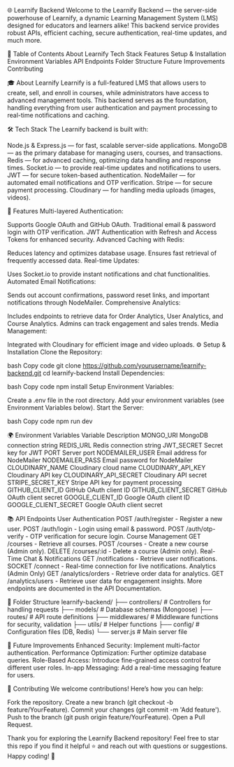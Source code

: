 🌐 Learnify Backend
Welcome to the Learnify Backend — the server-side powerhouse of Learnify, a dynamic Learning Management System (LMS) designed for educators and learners alike! This backend service provides robust APIs, efficient caching, secure authentication, real-time updates, and much more.


📑 Table of Contents
About Learnify
Tech Stack
Features
Setup & Installation
Environment Variables
API Endpoints
Folder Structure
Future Improvements
Contributing


🎓 About Learnify
Learnify is a full-featured LMS that allows users to create, sell, and enroll in courses, while administrators have access to advanced management tools. This backend serves as the foundation, handling everything from user authentication and payment processing to real-time notifications and caching.


🛠 Tech Stack
The Learnify backend is built with:

Node.js & Express.js — for fast, scalable server-side applications.
MongoDB — as the primary database for managing users, courses, and transactions.
Redis — for advanced caching, optimizing data handling and response times.
Socket.io — to provide real-time updates and notifications to users.
JWT — for secure token-based authentication.
NodeMailer — for automated email notifications and OTP verification.
Stripe — for secure payment processing.
Cloudinary — for handling media uploads (images, videos).


🚀 Features
Multi-layered Authentication:

Supports Google OAuth and GitHub OAuth.
Traditional email & password login with OTP verification.
JWT Authentication with Refresh and Access Tokens for enhanced security.
Advanced Caching with Redis:

Reduces latency and optimizes database usage.
Ensures fast retrieval of frequently accessed data.
Real-time Updates:

Uses Socket.io to provide instant notifications and chat functionalities.
Automated Email Notifications:

Sends out account confirmations, password reset links, and important notifications through NodeMailer.
Comprehensive Analytics:

Includes endpoints to retrieve data for Order Analytics, User Analytics, and Course Analytics.
Admins can track engagement and sales trends.
Media Management:

Integrated with Cloudinary for efficient image and video uploads.
⚙️ Setup & Installation
Clone the Repository:

bash
Copy code
git clone https://github.com/yourusername/learnify-backend.git
cd learnify-backend
Install Dependencies:

bash
Copy code
npm install
Setup Environment Variables:

Create a .env file in the root directory.
Add your environment variables (see Environment Variables below).
Start the Server:

bash
Copy code
npm run dev


🌍 Environment Variables
Variable	Description
MONGO_URI	MongoDB connection string
REDIS_URL	Redis connection string
JWT_SECRET	Secret key for JWT
PORT	Server port
NODEMAILER_USER	Email address for NodeMailer
NODEMAILER_PASS	Email password for NodeMailer
CLOUDINARY_NAME	Cloudinary cloud name
CLOUDINARY_API_KEY	Cloudinary API key
CLOUDINARY_API_SECRET	Cloudinary API secret
STRIPE_SECRET_KEY	Stripe API key for payment processing
GITHUB_CLIENT_ID	GitHub OAuth client ID
GITHUB_CLIENT_SECRET	GitHub OAuth client secret
GOOGLE_CLIENT_ID	Google OAuth client ID
GOOGLE_CLIENT_SECRET	Google OAuth client secret


📚 API Endpoints
User Authentication
POST /auth/register - Register a new user.
POST /auth/login - Login using email & password.
POST /auth/otp-verify - OTP verification for secure login.
Course Management
GET /courses - Retrieve all courses.
POST /courses - Create a new course (Admin only).
DELETE /courses/:id - Delete a course (Admin only).
Real-Time Chat & Notifications
GET /notifications - Retrieve user notifications.
SOCKET /connect - Real-time connection for live notifications.
Analytics (Admin Only)
GET /analytics/orders - Retrieve order data for analytics.
GET /analytics/users - Retrieve user data for engagement insights.
More endpoints are documented in the API Documentation.


📁 Folder Structure
learnify-backend/
├── controllers/          # Controllers for handling requests
├── models/               # Database schemas (Mongoose)
├── routes/               # API route definitions
├── middlewares/          # Middleware functions for security, validation
├── utils/                # Helper functions
├── config/               # Configuration files (DB, Redis)
└── server.js             # Main server file


🌱 Future Improvements
Enhanced Security: Implement multi-factor authentication.
Performance Optimization: Further optimize database queries.
Role-Based Access: Introduce fine-grained access control for different user roles.
In-app Messaging: Add a real-time messaging feature for users.


🤝 Contributing
We welcome contributions! Here’s how you can help:

Fork the repository.
Create a new branch (git checkout -b feature/YourFeature).
Commit your changes (git commit -m 'Add feature').
Push to the branch (git push origin feature/YourFeature).
Open a Pull Request.


Thank you for exploring the Learnify Backend repository! Feel free to star this repo if you find it helpful ⭐ and reach out with questions or suggestions. Happy coding! 🚀

